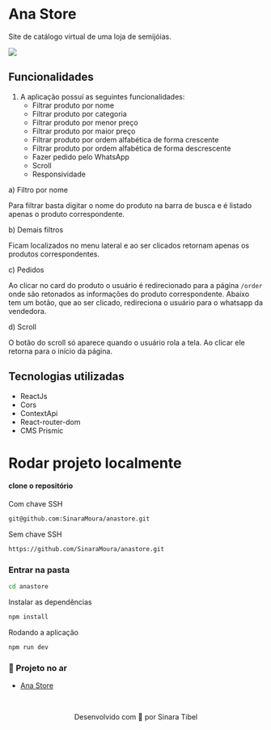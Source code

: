 # Ana Store
Site de catálogo virtual de uma loja de semijóias.

<img src= "https://images.prismic.io/portfolio-sinara/fee9dc61-b78a-40ca-a63f-c88e36d41f4c_logo.jpg?auto=compress,format"/>

## Funcionalidades
1. A aplicação possuí as seguintes funcionalidades:
   - Filtrar produto por nome
   - Filtrar produto por categoria
   - Filtrar produto por menor preço
   - Filtrar produto por maior preço
   - Filtrar produto por ordem alfabética de forma crescente
   - Filtrar produto por ordem alfabética de forma descrescente
   - Fazer pedido pelo WhatsApp
   - Scroll
   - Responsividade
  
a) Filtro por nome

Para filtrar basta digitar o nome do produto na barra de busca e é listado apenas o produto correspondente.

b) Demais filtros

Ficam localizados no menu lateral e ao ser clicados retornam apenas os produtos correspondentes.

c) Pedidos 

Ao clicar no card do produto o usuário é redirecionado para a página `/order` onde são retonados as informações do produto correspondente.
Abaixo tem um botão, que ao ser clicado, redireciona o usuário para o whatsapp da vendedora.

d) Scroll

O botão do scroll só aparece quando o usuário rola a tela. Ao clicar ele retorna para o início da página.

## Tecnologias utilizadas
  - ReactJs
  - Cors
  - ContextApi
  - React-router-dom
  - CMS Prismic

# Rodar projeto localmente
#### clone o repositório 

Com chave SSH

```bash
git@github.com:SinaraMoura/anastore.git
```

Sem chave SSH

```bash
https://github.com/SinaraMoura/anastore.git
```

### Entrar na pasta

```bash
cd anastore
```

Instalar as dependências

```bash
npm install
```

Rodando a aplicação

```bash
npm run dev
```

### 🔗 Projeto no ar 
* [Ana Store](https://anastore-6fbdd.web.app/)

&nbsp;

<p align="center">Desenvolvido com 💜 por Sinara Tibel </p>
